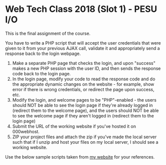 # Web Tech Class 2018 (Slot 1) - PESU I/O

This is the final assignment of the course. 

You have to write a PHP script that will accept the user credentials that were given to it from your previous AJAX call, validate it and appropriately send a response back to the login webpage.

1. Make a separate PHP page that checks the login, and upon "success" makes a new PHP session with the user ID, and then sends the response code back to the login page.
2. In the login page, modify your code to read the response code and do the appropriate dynamic changes on the website - for example, show error if there is wrong credentials, or redirect the page upon success, etc.
3. Modify the login, and welcome pages to be "PHP"-enabled - the users should NOT be able to see the login page if they're already logged in (redirect them to the welcome page), and the users should NOT be able to see the welcome page if they aren't logged in (redirect them to the login page)
4. Submit the URL of the working website if you've hosted it on 000webhost.
5. ZIP your project files and attach the zip if you've made the local server such that if I unzip and host your files on my local server, I should see a working website.

Use the below sample scripts taken from [my website](https://masterakay.000webhostapp.com/) for your references.